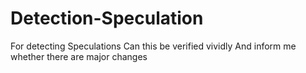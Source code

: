 # Detection-Speculation
For detecting Speculations
Can this be verified vividly 
And inform me whether there are major changes
